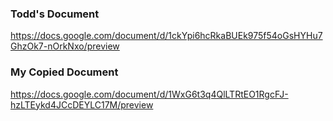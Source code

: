 ### Todd's Document
https://docs.google.com/document/d/1ckYpi6hcRkaBUEk975f54oGsHYHu7GhzOk7-nOrkNxo/preview

### My Copied Document
https://docs.google.com/document/d/1WxG6t3q4QlLTRtEO1RgcFJ-hzLTEykd4JCcDEYLC17M/preview